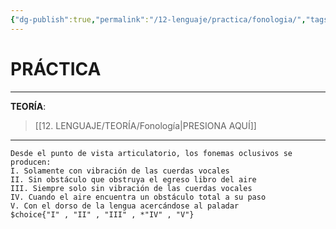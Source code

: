 ```yaml
---
{"dg-publish":true,"permalink":"/12-lenguaje/practica/fonologia/","tags":["Lenguaje","Práctica"]}
---
```


# PRÁCTICA
---
**TEORÍA**:
>[[12. LENGUAJE/TEORÍA/Fonología\|PRESIONA AQUÍ]]

---

```exercise
Desde el punto de vista articulatorio, los fonemas oclusivos se producen:
I. Solamente con vibración de las cuerdas vocales
II. Sin obstáculo que obstruya el egreso libro del aire
III. Siempre solo sin vibración de las cuerdas vocales
IV. Cuando el aire encuentra un obstáculo total a su paso
V. Con el dorso de la lengua acercándose al paladar
$choice{"I" , "II" , "III" , *"IV" , "V"}
```
